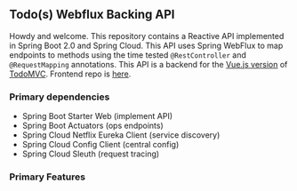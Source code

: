 ## Todo(s) Webflux Backing API

Howdy and welcome.  This repository contains a Reactive API implemented in Spring Boot 2.0 and Spring Cloud.  This API uses Spring WebFlux to map endpoints to methods using the time tested ``@RestController`` and ``@RequestMapping`` annotations.  This API is a backend for the [Vue.js version](http://todomvc.com/examples/vue/) of [TodoMVC](http://todomvc.com/).  Frontend repo is [here](https://github.com/corbtastik/todos-ui).

### Primary dependencies

* Spring Boot Starter Web (implement API)
* Spring Boot Actuators (ops endpoints)
* Spring Cloud Netflix Eureka Client (service discovery)
* Spring Cloud Config Client (central config)
* Spring Cloud Sleuth (request tracing)

### Primary Features